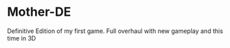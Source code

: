 # Mother-DE
Definitive Edition of my first game. Full overhaul with new gameplay and this time in 3D
